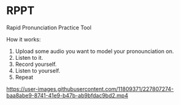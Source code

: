 # RPPT
Rapid Pronunciation Practice Tool

How it works:
1. Upload some audio you want to model your pronounciation on.
2. Listen to it.
3. Record yourself.
4. Listen to yourself.
5. Repeat

https://user-images.githubusercontent.com/11809371/227807274-baa8abe9-8741-41e9-b47b-ab9bfdac9bd2.mp4
